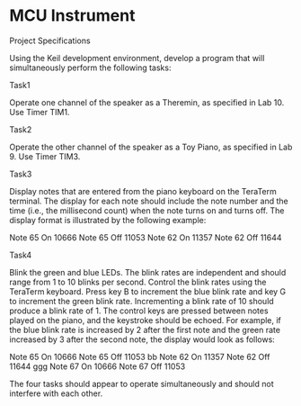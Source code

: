 # MCU Instrument

Project Specifications

Using the Keil development environment, develop a program that will simultaneously perform the following tasks:


Task1

Operate one channel of the speaker as a Theremin, as specified in Lab 10.  Use Timer TIM1.


Task2

Operate the other channel of the speaker as a Toy Piano, as specified in Lab 9.  Use Timer TIM3.


Task3

Display notes that are entered from the piano keyboard on the TeraTerm terminal.  The display for each note should include the note number and the time (i.e., the millisecond count) when the note turns on and turns off.  The display format is illustrated by the following example:


Note 65 On 10666
Note 65 Off 11053
Note 62 On 11357
Note 62 Off 11644


Task4

Blink the green and blue LEDs.  The blink rates are independent and should range from 1 to 10 blinks per second.  Control the blink rates using the TeraTerm keyboard.  Press key B to increment the blue blink rate and key G to increment the green blink rate.  Incrementing a blink rate of 10 should produce a blink rate of 1.  The control keys are pressed between notes played on the piano, and the keystroke should be echoed.  For example, if the blue blink rate is increased by 2 after the first note and the green rate increased by 3 after the second note, the display would look as follows:


Note 65 On 10666
Note 65 Off 11053
bb
Note 62 On 11357
Note 62 Off 11644
ggg
Note 67 On 10666
Note 67 Off 11053


The four tasks should appear to operate simultaneously and should not interfere with each other.

